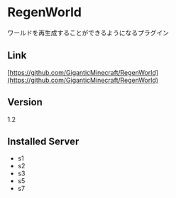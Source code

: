 # RegenWorld
ワールドを再生成することができるようになるプラグイン

## Link
[https://github.com/GiganticMinecraft/RegenWorld](https://github.com/GiganticMinecraft/RegenWorld)

## Version
1.2

## Installed Server
- s1
- s2
- s3
- s5
- s7
